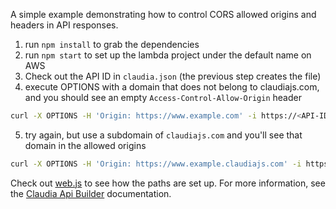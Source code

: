 A simple example demonstrating how to control CORS allowed origins and headers in API responses.

1. run `npm install` to grab the dependencies
2. run `npm start` to set up the lambda project under the default name on AWS 
3. Check out the API ID in `claudia.json` (the previous step creates the file)
4. execute OPTIONS with a domain that does not belong to claudiajs.com, and you should see an empty `Access-Control-Allow-Origin` header
  ```bash
  curl -X OPTIONS -H 'Origin: https://www.example.com' -i https://<API-ID>.execute-api.us-east-1.amazonaws.com/latest/echo
  ```
5. try again, but use a subdomain of `claudiajs.com` and you'll see that domain in the allowed origins
  ```bash
  curl -X OPTIONS -H 'Origin: https://www.example.claudiajs.com' -i https://<API-ID>.execute-api.us-east-1.amazonaws.com/latest/echo
  ```

Check out [web.js](web.js) to see how the paths are set up. For more information, see the [Claudia Api Builder](https://github.com/claudiajs/claudia-api-builder) documentation.

